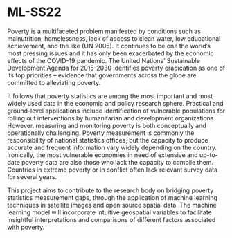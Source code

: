 # ML-SS22

Poverty is a multifaceted problem manifested by conditions such as malnutrition, homelessness, lack of access to clean water, low educational achievement, and the like (UN 2005). It continues to be one the world’s most pressing issues and it has only been exacerbated by the economic effects of the COVID-19 pandemic. The United Nations’ Sustainable Development Agenda for 2015-2030 identifies poverty eradication as one of its top priorities – evidence that governments across the globe are committed to alleviating poverty. 

It follows that poverty statistics are among the most important and most widely used data in the economic and policy research sphere. Practical and ground-level applications include identification of vulnerable populations for rolling out interventions by humanitarian and development organizations. However, measuring and monitoring poverty is both conceptually and operationally challenging. Poverty measurement is commonly the responsibility of national statistics offices, but the capacity to produce accurate and frequent information vary widely depending on the country. Ironically, the most vulnerable economies in need of extensive and up-to-date poverty data are also those who lack the capacity to compile them. Countries in extreme poverty or in conflict often lack relevant survey data for several years. 

This project aims to contribute to the research body on bridging poverty statistics measurement gaps, through the application of machine learning techniques in satellite images and open source spatial data. The machine learning model will incorporate intuitive geospatial variables to facilitate insightful interpretations and comparisons of different factors associated with poverty. 
